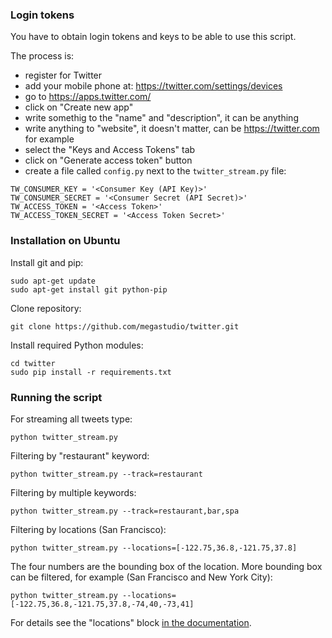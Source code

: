 
### Login tokens

You have to obtain login tokens and keys to be able to use this script.

The process is:
- register for Twitter
- add your mobile phone at: https://twitter.com/settings/devices
- go to https://apps.twitter.com/
- click on "Create new app"
- write somethig to the "name" and "description", it can be anything
- write anything to "website", it doesn't matter, can be https://twitter.com for example
- select the "Keys and Access Tokens" tab
- click on "Generate access token" button
- create a file called `config.py` next to the `twitter_stream.py` file:

```
TW_CONSUMER_KEY = '<Consumer Key (API Key)>'
TW_CONSUMER_SECRET = '<Consumer Secret (API Secret)>'
TW_ACCESS_TOKEN = '<Access Token>'
TW_ACCESS_TOKEN_SECRET = '<Access Token Secret>'
```


### Installation on Ubuntu

Install git and pip:

```
sudo apt-get update
sudo apt-get install git python-pip
```

Clone repository:

```
git clone https://github.com/megastudio/twitter.git
```

Install required Python modules:

```
cd twitter
sudo pip install -r requirements.txt
```


### Running the script

For streaming all tweets type:

```
python twitter_stream.py
```

Filtering by "restaurant" keyword:

```
python twitter_stream.py --track=restaurant
```

Filtering by multiple keywords:

```
python twitter_stream.py --track=restaurant,bar,spa
```

Filtering by locations (San Francisco):

```
python twitter_stream.py --locations=[-122.75,36.8,-121.75,37.8]
```

The four numbers are the bounding box of the location. More bounding box can be 
filtered, for example (San Francisco and New York City):

```
python twitter_stream.py --locations=[-122.75,36.8,-121.75,37.8,-74,40,-73,41]
```

For details see the "locations" block [in the documentation](https://dev.twitter.com/streaming/overview/request-parameters).
